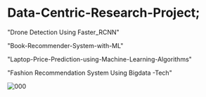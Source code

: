 # Data-Centric-Research-Project;

  "Drone Detection Using Faster_RCNN" 
  
 "Book-Recommender-System-with-ML"
 
 "Laptop-Price-Prediction-using-Machine-Learning-Algorithms"
 
 "Fashion Recommendation System Using Bigdata -Tech"
 
 
 ![000](https://user-images.githubusercontent.com/123891111/217884211-dfacece8-72f0-454c-b890-7c5c306a6050.png)

